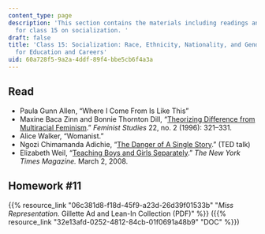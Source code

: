 ```yaml
---
content_type: page
description: 'This section contains the materials including readings and assignments
  for class 15 on socialization. '
draft: false
title: 'Class 15: Socialization: Race, Ethnicity, Nationality, and Gender Roles; Implications
  for Education and Careers'
uid: 60a728f5-9a2a-4ddf-89f4-bbe5cb6f4a3a
---
```

## Read

- Paula Gunn Allen, “Where I Come From Is Like This”
- Maxine Baca Zinn and Bonnie Thornton Dill, “[Theorizing Difference from Multiracial Feminism](https://www.jstor.org/stable/3178416).” *Feminist Studies* 22, no. 2 (1996): 321–331. 
- Alice Walker, “Womanist.”
- Ngozi Chimamanda Adichie, “[The Danger of A Single Story](https://www.ted.com/talks/chimamanda_ngozi_adichie_the_danger_of_a_single_story?language=en).” (TED talk)
- Elizabeth Weil, “[Teaching Boys and Girls Separately](http://www.nytimes.com/2008/03/02/magazine/02sex3-t.html?_r=1).” *The New York Times Magazine.* March 2, 2008. 

## Homework #11

{{% resource_link "06c381d8-f18d-45f9-a23d-26d39f01533b" "*Miss Representation.* Gillette Ad and Lean-In Collection (PDF)" %}} ({{% resource_link "32e13afd-0252-4812-84cb-01f0691a48b9" "DOC" %}})